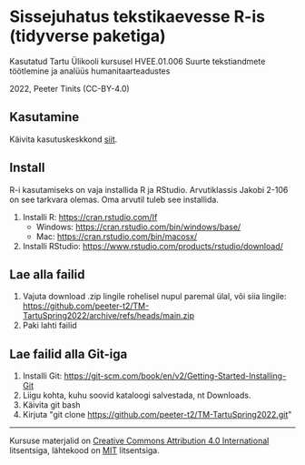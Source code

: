 # Sissejuhatus tekstikaevesse R-is (tidyverse paketiga)

Kasutatud Tartu Ülikooli kursusel HVEE.01.006 Suurte tekstiandmete töötlemine ja analüüs humanitaarteadustes

2022, Peeter Tinits (CC-BY-4.0)

## Kasutamine

Käivita kasutuskeskkond [siit](https://mybinder.org/v2/gh/peeter-t2/TM-TartuSpring2022/main?urlpath=rstudio).


## Install

R-i kasutamiseks on vaja installida R ja RStudio. Arvutiklassis Jakobi 2-106 on see tarkvara olemas. Oma arvutil tuleb see installida.

1) Installi R: https://cran.rstudio.com/If 
   - Windows: https://cran.rstudio.com/bin/windows/base/
   - Mac: https://cran.rstudio.com/bin/macosx/
2) Installi RStudio: https://www.rstudio.com/products/rstudio/download/

## Lae alla failid
1) Vajuta download .zip lingile rohelisel nupul paremal ülal, või siia lingile: https://github.com/peeter-t2/TM-TartuSpring2022/archive/refs/heads/main.zip
2) Paki lahti failid

## Lae failid alla Git-iga

1) Installi Git: https://git-scm.com/book/en/v2/Getting-Started-Installing-Git
2) Liigu kohta, kuhu soovid kataloogi salvestada, nt Downloads.
3) Käivita git bash
4) Kirjuta "git clone https://github.com/peeter-t2/TM-TartuSpring2022.git"


--------------

Kursuse materjalid on [Creative Commons Attribution 4.0 International](https://creativecommons.org/licenses/by/4.0/) litsentsiga, lähtekood on [MIT](https://choosealicense.com/licenses/mit/) litsentsiga.
